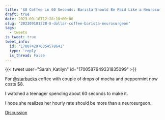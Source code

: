 ```yaml
---
title: '$8 Coffee in 60 Seconds: Barista Should Be Paid Like a Neurosurgeon'
draft: true
date: 2023-09-10T12:28:18+00:00
slug: '202309101228-8-dollar-coffee-barista-neurosurgeon'
tags:
  - tweets
is_tweet: true
tweet_info:
  id: '1700742976354578641'
  type: 'reply'
  is_thread: False
---
```




{{< tweet user="Sarah_Katilyn" id="1700587649331835099" >}}

For [@starbucks](https://x.com/starbucks) coffee with couple of drops of mocha and peppermint now costs $8. 

I watched a teenager spending about 60 seconds to make it. 

I hope she realizes her hourly rate should be more than a neurosurgeon.

[Discussion](https://x.com/sytelus/status/1700742976354578641)
